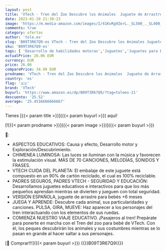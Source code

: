 ```yaml
---
layout: post
title: 'VTech - Tren del Zoo Descubre los Animales  Juguete de Arrastre Interactivo para bebés +6 Meses  versión española'
date: 2023-01-20 21:39:23
image: 'https://m.media-amazon.com/images/I/41KvRg9ZerL._SL500_._SL400_.jpg'
comments: true
category: ofertas
author: 'tole.es'
slug: 'B09T3R67Q9-es VTech - Tren del Zoo Descubre los Animales Juguete de...'
sku: 'B09T3R67Q9-es'
tags: [ 'Desarrollo de habilidades motoras','Juguetes','Juguetes para Bebés y primera infancia','Juguetes para apilar y encajar','Juguetes y juegos','Trenes de juguete','Vehículos de juguete para niños','bebés','vtech','🇪🇸', ]
actualPrice: 26.06 EUR
currency: EUR
price: 26.06
comparePrice: 34.99 EUR
prodname: 'VTech - Tren del Zoo Descubre los Animales  Juguete de Arrastre Interactivo para bebés +6 Meses  versión española'
country: 'es'
flag: '🇪🇸'
brand: 'VTech'
buyurl: 'https://www.amazon.es/dp/B09T3R67Q9/?tag=tolees-21'
descuento: '25.52'
average: '25.4516666666667'
---
```


Tienes [{{< param title >}}]({{< param buyurl >}}) aqui!

[![{{< param prodname >}}]({{< param image >}})]({{< param buyurl >}})

🔎:

- ASPECTOS EDUCATIVOS: Causa y efecto, Desarrollo motor y Exploración/Descubrimiento.
- CHIMENEA LUMINOSA: Las luces se iluminan con la música y favorecen la estimulación visual. MÁS DE 70 CANCIONES, MELODÍAS, SONIDOS Y FRASES.
- VTECH CUIDA DEL PLANETA: El embalaje de este juguete está compuesto en un 90% de cartón reciclado, el cual es 100% reciclable.
- PADRES SEGUROS, PADRES VTECH - SEGURIDAD Y EDUCACIÓN: Desarrollamos juguetes educativos e interactivos para que los más pequeños aprendan mientras se divierten y jueguen con total seguridad.
- VERSIÓN ESPAÑOLA, juguete de arrastre para bebés +6 meses
- JUEGA Y APRENDE: Descubre cada animal, sus particularidades y canciones. PULSA, GIRA, MUEVE: Haz aparecer a los personajes del tren interactuando con los elementos de sus ruedas.
- COMIENZA NUESTRO VIAJE EDUCATIVO. ¡Pasajeros al tren! Prepárate para ponerte en marcha con el Tren del zoo para bebé de VTech. Con él, los peques descubrirán los animales y sus costumbres mientras se lo pasan en grande al hacer saltar a sus personajes.

[🛒 Comprar!!!]({{< param buyurl >}})
{{<world>}}B09T3R67Q9{{</world>}}
